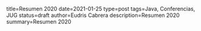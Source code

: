 title=Resumen 2020
date=2021-01-25
type=post
tags=Java, Conferencias, JUG
status=draft
author=Eudris Cabrera
description=Resumen 2020
summary=Resumen 2020
~~~~~~
